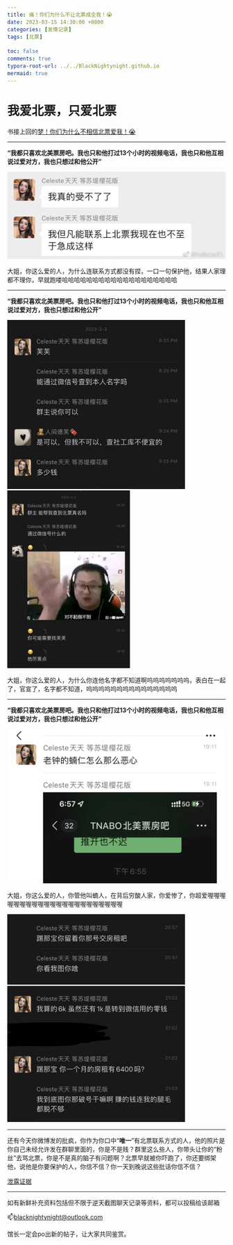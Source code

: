 ```yaml
---
title: 痛！你们为什么不让北票成全我！😭
date: 2023-03-15 14:30:00 +0800
categories: [发情记录]
tags: [北票]

toc: false
comments: true
typora-root-url: ../../BlackNightynight.github.io
mermaid: true
---
```


# 我爱北票，只爱北票

书接上回的[梦！你们为什么不相信北票爱我！😭](https://blacknightynight.github.io/posts/TNABO_1/)

------

**“我都只喜欢北美票房吧。我也只和他打过13个小时的视频电话，我也只和他互相说过爱对方，我也只想过和他公开”**

![](/assets/blog_res/2023-03-15-TNABO_2.assets/%E6%8C%A3%E6%89%8E0.png)

大姐，你这么爱的人，为什么连联系方式都没有捏，一口一句保护他，结果人家理都不理你，早就跑喽哈哈哈哈哈哈哈哈哈哈哈哈哈哈哈哈哈哈哈

------

**“我都只喜欢北美票房吧。我也只和他打过13个小时的视频电话，我也只和他互相说过爱对方，我也只想过和他公开”**

<img src="/assets/blog_res/2023-03-15-TNABO_2.assets/%E4%BA%BA%E8%82%891.jpg" style="zoom: 40%;" /><img src="/assets/blog_res/2023-03-15-TNABO_2.assets/%E4%BA%BA%E8%82%892.jpg" alt="人肉2" style="zoom: 40%;" />

大姐，你这么爱的人，为什么你连他名字都不知道啊呜呜呜呜呜呜呜，表白在一起了，官宣了，名字都不知道，呜呜呜呜呜呜呜呜呜呜呜呜呜呜呜

------

**“我都只喜欢北美票房吧。我也只和他打过13个小时的视频电话，我也只和他互相说过爱对方，我也只想过和他公开”**

![](/assets/blog_res/2023-03-15-TNABO_2.assets/%E8%9D%BB%E4%BA%BA.jpg)

大姐，你这么爱的人，你管他叫蝻人，在背后穷酸人家，你爱惨了，你超爱喔喔喔喔喔喔喔喔喔喔喔喔喔喔喔喔喔喔喔喔喔喔

<img src="/assets/blog_res/2023-03-15-TNABO_2.assets/%E6%88%BF%E7%A7%9F1.jpg" style="zoom:40%;" /><img src="/assets/blog_res/2023-03-15-TNABO_2.assets/%E6%88%BF%E7%A7%9F2.jpg" alt="房租2" style="zoom:40%;" />

------

还有今天你微博发的批疯，你作为你口中“**唯一**”有北票联系方式的人，他的照片是你自己未经允许发在群聊里面的，你是不是贱？群里这么些人，你带头让你的“粉丝”去骂北票，你是不是真的脑子有问题啊？北票早就被你吓跑了，你还要绑架他，说他是你要保护的人，你信不信？你一天到晚说这些批话你信不信？

[泄露证据](https://blacknightynight.github.io/posts/TNABO_1/)

------

如有新鲜补充资料包括但不限于逆天截图聊天记录等资料，都可以投稿给该邮箱

📫blacknightynight@outlook.com 

馆长一定会po出新的帖子，让大家共同鉴赏。